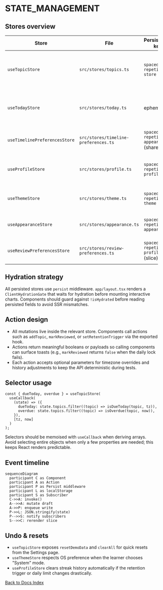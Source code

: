 # STATE_MANAGEMENT

## Stores overview

| Store | File | Persistence key | Responsibilities |
| --- | --- | --- | --- |
| `useTopicStore` | `src/stores/topics.ts` | `spaced-repetition-store` | CRUD for subjects/topics, review scheduling, revise-now metrics, history replay, auto-skip. |
| `useTodayStore` | `src/stores/today.ts` | ephemeral | Tracks selected filters (status, subject, difficulty) and surface preferences for the Today view. |
| `useTimelinePreferencesStore` | `src/stores/timeline-preferences.ts` | `spaced-repetition-appearance` (shared) | Saves chart toggles (badges, opacity fade, fullscreen) and smoothing. |
| `useProfileStore` | `src/stores/profile.ts` | `spaced-repetition-profile` | Learner identity, timezone, retention trigger, daily review limit, streak counters. |
| `useThemeStore` | `src/stores/theme.ts` | `spaced-repetition-theme` | Light/dark toggle and system preference detection. |
| `useAppearanceStore` | `src/stores/appearance.ts` | `spaced-repetition-appearance` | Controls density, transitions, and global motion preferences. |
| `useReviewPreferencesStore` | `src/stores/review-preferences.ts` | `spaced-repetition-profile` (slice) | Stores reviewer defaults like enableAutoAdvance and audio cues. |

## Hydration strategy

All persisted stores use `persist` middleware. `app/layout.tsx` renders a `ClientHydrationGate` that waits for hydration before mounting interactive charts. Components should guard against `!isHydrated` before reading persisted fields to avoid SSR mismatches.

## Action design

- All mutations live inside the relevant store. Components call actions such as `addTopic`, `markReviewed`, or `setRetentionTrigger` via the exported hook.
- Actions return meaningful booleans or payloads so calling components can surface toasts (e.g., `markReviewed` returns `false` when the daily lock fails).
- Each action accepts optional parameters for timezone overrides and history adjustments to keep the API deterministic during tests.

## Selector usage

```tsx
const { dueToday, overdue } = useTopicStore(
  useCallback(
    (state) => ({
      dueToday: state.topics.filter((topic) => isDueToday(topic, tz)),
      overdue: state.topics.filter((topic) => isOverdue(topic, now)),
    }),
    [tz, now]
  )
);
```

Selectors should be memoised with `useCallback` when deriving arrays. Avoid selecting entire objects when only a few properties are needed; this keeps React renders predictable.

## Event timeline

```mermaid
sequenceDiagram
  participant C as Component
  participant A as Action
  participant P as Persist middleware
  participant L as localStorage
  participant S as Subscriber
  C->>A: invoke()
  A-->>A: mutate draft
  A->>P: enqueue write
  P->>L: JSON.stringify(state)
  P-->>S: notify subscribers
  S-->>C: rerender slice
```

## Undo & resets

- `useTopicStore` exposes `resetDemoData` and `clearAll` for quick resets from the Settings page.
- `useThemeStore` respects OS preference when the learner chooses "System" mode.
- `useProfileStore` clears streak history automatically if the retention trigger or daily limit changes drastically.

[Back to Docs Index](../DOCS_INDEX.md)
